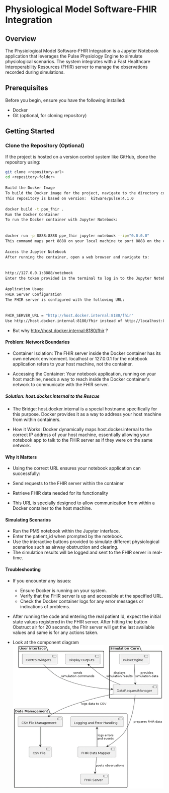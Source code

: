 # Physiological Model Software-FHIR Integration

## Overview

The Physiological Model Software-FHIR Integration is a Jupyter Notebook application that leverages the Pulse Physiology Engine to simulate physiological scenarios. The system integrates with a Fast Healthcare Interoperability Resources (FHIR) server to manage the observations recorded during simulations.

## Prerequisites

Before you begin, ensure you have the following installed:
- Docker
- Git (optional, for cloning repository)

## Getting Started

### Clone the Repository (Optional)

If the project is hosted on a version control system like GitHub, clone the repository using:

```sh
git clone <repository-url>
cd <repository-folder>

Build the Docker Image
To build the Docker image for the project, navigate to the directory containing the Dockerfile and run:
This repository is based on version:  kitware/pulse:4.1.0

docker build -t ppe_fhir .
Run the Docker Container
To run the Docker container with Jupyter Notebook:


docker run -p 8888:8888 ppe_fhir jupyter notebook --ip="0.0.0.0"
This command maps port 8888 on your local machine to port 8888 on the container and starts the Jupyter Notebook server.

Access the Jupyter Notebook
After running the container, open a web browser and navigate to:


http://127.0.0.1:8888/notebook
Enter the token provided in the terminal to log in to the Jupyter Notebook interface.

Application Usage
FHIR Server Configuration
The FHIR server is configured with the following URL:


FHIR_SERVER_URL = "http://host.docker.internal:8180/fhir"
Use http://host.docker.internal:8180/fhir instead of http://localhost:8180/fhir or http://127.0.0.1:8180/fhir
```
- But why http://host.docker.internal:8180/fhir ?
#### Problem: Network Boundaries
- Container Isolation: The FHIR server inside the Docker container has its own network environment. localhost or 127.0.0.1 for the notebook application refers to your host machine, not the container.

- Accessing the Container: Your notebook application, running on your host machine, needs a way to reach inside the Docker container's network to communicate with the FHIR server.

##### Solution: host.docker.internal to the Rescue

- The Bridge: host.docker.internal is a special hostname specifically for this purpose. Docker provides it as a way to address your host machine from within containers.

- How it Works: Docker dynamically maps host.docker.internal to the correct IP address of your host machine, essentially allowing your notebook app to talk to the FHIR server as if they were on the same network.

#### Why it Matters
- Using the correct URL ensures your notebook application can successfully:
 - Send requests to the FHIR server within the container
 - Retrieve FHIR data needed for its functionality

- This URL is specially designed to allow communication from within a Docker container to the host machine.

#### Simulating Scenarios
- Run the PMS notebook within the Jupyter interface.
- Enter the patient_id when prompted by the notebook.
- Use the interactive buttons provided to simulate different physiological scenarios such as airway obstruction and clearing.
- The simulation results will be logged and sent to the FHIR server in real-time.
#### Troubleshooting
- If you encounter any issues:
    - Ensure Docker is running on your system.
    - Verify that the FHIR server is up and accessible at the specified URL.
    - Check the Docker container logs for any error messages or indications of problems.

- After running the code and entering the real patient Id, expect the initial state values registered in the FHIR server. After hitting the button Obstruct air for 20 seconds, the Fhir server will get the last available values and same is for any actions taken.

- Look at the component diagram <img src="pulse-physiology_FHIR\component diagram.png"  width="600">